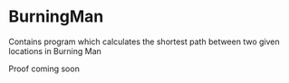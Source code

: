 # BurningMan
Contains program which calculates the shortest path between two given locations in Burning Man

Proof coming soon
